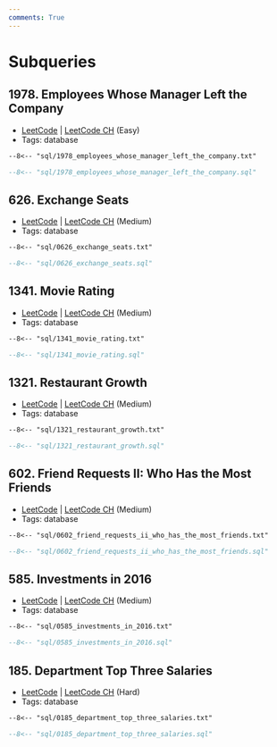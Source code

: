 ```yaml
---
comments: True
---
```


# Subqueries

## 1978. Employees Whose Manager Left the Company

-   [LeetCode](https://leetcode.com/problems/employees-whose-manager-left-the-company/) | [LeetCode CH](https://leetcode.cn/problems/employees-whose-manager-left-the-company/) (Easy)
-   Tags: database

```txt title="1978. Employees Whose Manager Left the Company"
--8<-- "sql/1978_employees_whose_manager_left_the_company.txt"
```

```sql title="1978. Employees Whose Manager Left the Company"
--8<-- "sql/1978_employees_whose_manager_left_the_company.sql"
```


## 626. Exchange Seats

-   [LeetCode](https://leetcode.com/problems/exchange-seats/) | [LeetCode CH](https://leetcode.cn/problems/exchange-seats/) (Medium)
-   Tags: database

```txt title="626. Exchange Seats"
--8<-- "sql/0626_exchange_seats.txt"
```

```sql title="626. Exchange Seats"
--8<-- "sql/0626_exchange_seats.sql"
```


## 1341. Movie Rating

-   [LeetCode](https://leetcode.com/problems/movie-rating/) | [LeetCode CH](https://leetcode.cn/problems/movie-rating/) (Medium)
-   Tags: database

```txt title="1341. Movie Rating"
--8<-- "sql/1341_movie_rating.txt"
```

```sql title="1341. Movie Rating"
--8<-- "sql/1341_movie_rating.sql"
```


## 1321. Restaurant Growth

-   [LeetCode](https://leetcode.com/problems/restaurant-growth/) | [LeetCode CH](https://leetcode.cn/problems/restaurant-growth/) (Medium)
-   Tags: database

```txt title="1321. Restaurant Growth"
--8<-- "sql/1321_restaurant_growth.txt"
```

```sql title="1321. Restaurant Growth"
--8<-- "sql/1321_restaurant_growth.sql"
```


## 602. Friend Requests II: Who Has the Most Friends

-   [LeetCode](https://leetcode.com/problems/friend-requests-ii-who-has-the-most-friends/) | [LeetCode CH](https://leetcode.cn/problems/friend-requests-ii-who-has-the-most-friends/) (Medium)
-   Tags: database

```txt title="602. Friend Requests II: Who Has the Most Friends"
--8<-- "sql/0602_friend_requests_ii_who_has_the_most_friends.txt"
```

```sql title="602. Friend Requests II: Who Has the Most Friends"
--8<-- "sql/0602_friend_requests_ii_who_has_the_most_friends.sql"
```


## 585. Investments in 2016

-   [LeetCode](https://leetcode.com/problems/investments-in-2016/) | [LeetCode CH](https://leetcode.cn/problems/investments-in-2016/) (Medium)
-   Tags: database

```txt title="585. Investments in 2016"
--8<-- "sql/0585_investments_in_2016.txt"
```

```sql title="585. Investments in 2016"
--8<-- "sql/0585_investments_in_2016.sql"
```


## 185. Department Top Three Salaries

-   [LeetCode](https://leetcode.com/problems/department-top-three-salaries/) | [LeetCode CH](https://leetcode.cn/problems/department-top-three-salaries/) (Hard)
-   Tags: database

```txt title="185. Department Top Three Salaries"
--8<-- "sql/0185_department_top_three_salaries.txt"
```

```sql title="185. Department Top Three Salaries"
--8<-- "sql/0185_department_top_three_salaries.sql"
```
